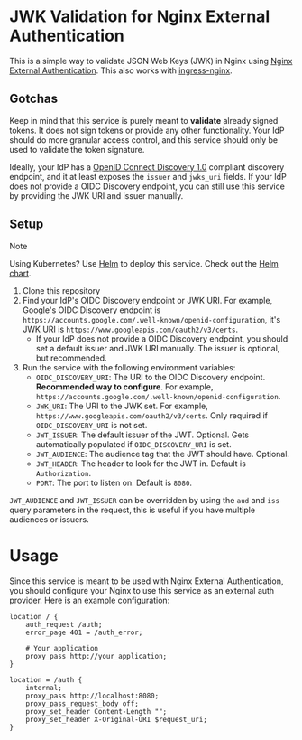 # JWK Validation for Nginx External Authentication

This is a simple way to validate JSON Web Keys (JWK) in Nginx using [Nginx External Authentication](https://docs.nginx.com/nginx/admin-guide/security-controls/configuring-subrequest-authentication/). This also works with [ingress-nginx](https://github.com/kubernetes/ingress-nginx/blob/main/docs/user-guide/nginx-configuration/annotations.md#external-authentication).

## Gotchas

Keep in mind that this service is purely meant to **validate** already signed tokens. It does not sign tokens or provide any other functionality. Your IdP should do more granular access control, and this service should only be used to validate the token signature.

Ideally, your IdP has a [OpenID Connect Discovery 1.0](https://openid.net/specs/openid-connect-discovery-1_0.html) compliant discovery endpoint, and it at least exposes the `issuer` and `jwks_uri` fields. If your IdP does not provide a OIDC Discovery endpoint, you can still use this service by providing the JWK URI and issuer manually.

## Setup

> [!NOTE]
> Using Kubernetes? Use [Helm](https://helm.sh/) to deploy this service. Check out the [Helm chart]().

1. Clone this repository
2. Find your IdP's OIDC Discovery endpoint or JWK URI. For example, Google's OIDC Discovery endpoint is `https://accounts.google.com/.well-known/openid-configuration`, it's JWK URI is `https://www.googleapis.com/oauth2/v3/certs`.
   - If your IdP does not provide a OIDC Discovery endpoint, you should set a default issuer and JWK URI manually. The issuer is optional, but recommended.
3. Run the service with the following environment variables:
   - `OIDC_DISCOVERY_URI`: The URI to the OIDC Discovery endpoint. **Recommended way to configure**. For example, `https://accounts.google.com/.well-known/openid-configuration`.
   - `JWK_URI`: The URI to the JWK set. For example, `https://www.googleapis.com/oauth2/v3/certs`. Only required if `OIDC_DISCOVERY_URI` is not set.
   - `JWT_ISSUER`: The default issuer of the JWT. Optional. Gets automatically populated if `OIDC_DISCOVERY_URI` is set.
   - `JWT_AUDIENCE`: The audience tag that the JWT should have. Optional.
   - `JWT_HEADER`: The header to look for the JWT in. Default is `Authorization`.
   - `PORT`: The port to listen on. Default is `8080`.

`JWT_AUDIENCE` and `JWT_ISSUER` can be overridden by using the `aud` and `iss` query parameters in the request, this is useful if you have multiple audiences or issuers.

# Usage

Since this service is meant to be used with Nginx External Authentication, you should configure your Nginx to use this service as an external auth provider. Here is an example configuration:

```nginx
location / {
    auth_request /auth;
    error_page 401 = /auth_error;

    # Your application
    proxy_pass http://your_application;
}

location = /auth {
    internal;
    proxy_pass http://localhost:8080;
    proxy_pass_request_body off;
    proxy_set_header Content-Length "";
    proxy_set_header X-Original-URI $request_uri;
}
```